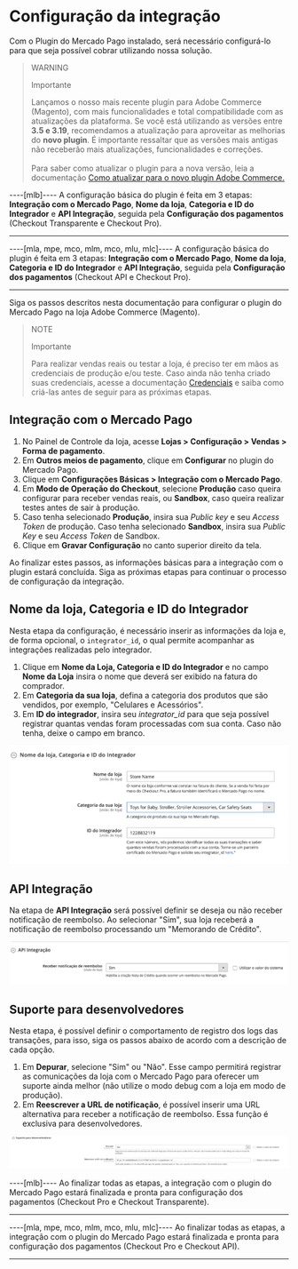 # Configuração da integração

Com o Plugin do Mercado Pago instalado, será necessário configurá-lo para que seja possível cobrar utilizando nossa solução. 

> WARNING
>
> Importante
>
> Lançamos o nosso mais recente plugin para Adobe Commerce (Magento), com mais funcionalidades e total compatibilidade com as atualizações da plataforma. Se você está utilizando as versões entre **3.5 e 3.19**, recomendamos a atualização para aproveitar as melhorias do **novo plugin**. É importante ressaltar que as versões mais antigas não receberão mais atualizações, funcionalidades e correções. <br><br>
> Para saber como atualizar o plugin para a nova versão, leia a documentação [Como atualizar para o novo plugin Adobe Commerce.](/developers/pt/docs/adobe-commerce/upgrade-to-the-new-plugin)

----[mlb]----
A configuração básica do plugin é feita em 3 etapas: **Integração com o Mercado Pago**, **Nome da loja**, **Categoria e ID do Integrador** e **API Integração**, seguida pela **Configuração dos pagamentos** (Checkout Transparente e Checkout Pro).

------------
----[mla, mpe, mco, mlm, mco, mlu, mlc]----
A configuração básica do plugin é feita em 3 etapas: **Integração com o Mercado Pago**, **Nome da loja**, **Categoria e ID do Integrador** e **API Integração**, seguida pela **Configuração dos pagamentos** (Checkout API e Checkout Pro).

------------
Siga os passos descritos nesta documentação para configurar o plugin do Mercado Pago na loja Adobe Commerce (Magento).


> NOTE
>
> Importante
>
> Para realizar vendas reais ou testar a loja, é preciso ter em mãos as credenciais de produção e/ou teste. Caso ainda não tenha criado suas credenciais, acesse a documentação [Credenciais](/developers/pt/guides/additional-content/your-integrations/credentials) e saiba como criá-las antes de seguir para as próximas etapas.


## Integração com o Mercado Pago

1. No Painel de Controle da loja, acesse **Lojas > Configuração > Vendas > Forma de pagamento**.
2. Em **Outros meios de pagamento**, clique em **Configurar** no plugin do Mercado Pago.
3. Clique em **Configurações Básicas > Integração com o Mercado Pago**.
4. Em **Modo de Operação do Checkout**, selecione **Produção** caso queira configurar para receber vendas reais, ou **Sandbox**, caso queira realizar testes antes de sair à produção.
5. Caso tenha selecionado **Produção**, insira sua _Public key_ e seu _Access Token_ de produção. Caso tenha selecionado **Sandbox**, insira sua _Public Key_ e seu _Access Token_ de Sandbox.
6. Clique em **Gravar Configuração** no canto superior direito da tela.

Ao finalizar estes passos, as informações básicas para a integração com o plugin estará concluída. Siga as próximas etapas para continuar o processo de configuração da integração.


## Nome da loja, Categoria e ID do Integrador

Nesta etapa da configuração, é necessário inserir as informações da loja e, de forma opcional, o `integrator_id`, o qual permite acompanhar as integrações realizadas pelo integrador.


1. Clique em **Nome da Loja, Categoria e ID do Integrador** e no campo **Nome da Loja** insira o nome que deverá ser exibido na fatura do comprador.
2. Em **Categoria da sua loja**, defina a categoria dos produtos que são vendidos, por exemplo, "Celulares e Acessórios".
3. Em **ID do integrador**, insira seu _integrator_id_ para que seja possível registrar quantas vendas foram processadas com sua conta. Caso não tenha, deixe o campo em branco.

![Store Name, Category and Integrator ID](/images/adobe-commerce/nome_cat_id.png)


## API Integração

Na etapa de **API Integração** será possível definir se deseja ou não receber notificação de reembolso. Ao selecionar "Sim", sua loja receberá a notificação de reembolso processando um "Memorando de Crédito".

![API Integration](/images/adobe-commerce/api_integracao.png)


## Suporte para desenvolvedores

Nesta etapa, é possível definir o comportamento de registro dos logs das transações, para isso, siga os passos abaixo de acordo com a descrição de cada opção.

1. Em **Depurar**, selecione "Sim" ou "Não". Esse campo permitirá registrar as comunicações da loja com o Mercado Pago para oferecer um suporte ainda melhor (não utilize o modo debug com a loja em modo de produção).
2. Em **Reescrever a URL de notificação**, é possível inserir uma URL alternativa para receber a notificação de reembolso. Essa função é exclusiva para desenvolvedores.

![Support](/images/adobe-commerce/suporte_para_devs.png)

----[mlb]----
Ao finalizar todas as etapas, a integração com o plugin do Mercado Pago estará finalizada e pronta para configuração dos pagamentos (Checkout Pro e Checkout Transparente).

------------
----[mla, mpe, mco, mlm, mco, mlu, mlc]----
Ao finalizar todas as etapas, a integração com o plugin do Mercado Pago estará finalizada e pronta para configuração dos pagamentos (Checkout Pro e Checkout API).

------------